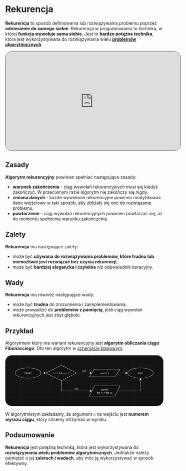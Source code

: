 # Rekurencja

**Rekurencja** to sposób definiowania lub rozwiązywania problemu poprzez **odniesienie do samego siebie**. Rekurencja w programowaniu to technika, w której **funkcja wywołuje sama siebie**. Jest to **bardzo potężna technika**, która jest wykorzystywana do rozwiązywania wielu [**problemów algorytmicznych**](index.html).

<iframe width="560" height="315" style="border: 1px solid rgb(49, 49, 49); border-radius: 20px;" src="https://www.youtube-nocookie.com/embed/rf60MejMz3E?si=85jHc0T_51HMldzL" title="YouTube video player" frameborder="0" allow="accelerometer; autoplay; clipboard-write; encrypted-media; gyroscope; picture-in-picture; web-share" allowfullscreen></iframe>

## Zasady
**Algorytm rekurencyjny** powinien spełniać następujące zasady:
- **warunek zakończenia** - ciąg wywołań rekurencyjnych musi się kiedyś zakończyć. W przeciwnym razie algorytm nie zakończy się nigdy.
- **zmiana danych** - każde wywołanie rekurencyjne powinno modyfikować dane wejściowe w taki sposób, aby zbliżały się one do rozwiązania problemu.
- **powtórzenie** - ciąg wywołań rekurencyjnych powinien powtarzać się, aż do momentu spełnienia warunku zakończenia.

## Zalety
**Rekurencja** ma następujące zalety:
- może być **używana do rozwiązywania problemów, które trudno lub niemożliwie jest rozwiązać bez użycia rekurencji**,
- może być **bardziej elegancka i czytelna** niż odpowiednik iteracyjny.

## Wady
**Rekurencja** ma również następujące wady:
- może być **trudna** do zrozumienia i zaimplementowania,
- może prowadzić do **problemów z pamięcią**, jeśli ciąg wywołań rekurencyjnych jest zbyt głęboki.

## Przykład
Algorytmem który ma wariant rekurencyjny jest **algorytm obliczania ciągu Fibonacciego**. Oto ten algorytm w [schemacie blokowym](pa/sb.md):

<img style="border: 1px solid rgb(49, 49, 49); border-radius: 20px;" src="imgs/1.png">

W algorytmietym  zakładamy, że argument `n` na wejściu jest **numerem wyrazu ciągu**, który chcemy otrzymać w wyniku.

## Podsumowanie
**Rekurencja** jest potężną techniką, która jest wykorzystywana do **rozwiązywania wielu problemów algorytmicznych**. Jednakże należy pamiętać o jej **zaletach i wadach**, aby móc ją wykorzystywać w sposób efektywny.

